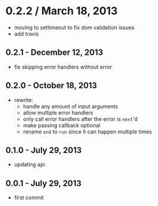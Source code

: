 
0.2.2 / March 18, 2013
==================

 * moving to settimeout to fix dom validation issues
 * add travis

0.2.1 - December 12, 2013
-------------------------
* fix skipping error handlers without error

0.2.0 - October 18, 2013
------------------------
* rewrite:
  * handle any amount of input arguments
  * allow multiple error handlers
  * only call error handlers after the error is `next`'d
  * make passing callback optional
  * rename `end` to `run` since it can happen multiple times

0.1.0 - July 29, 2013
---------------------
* updating api

0.0.1 - July 29, 2013
---------------------
* first commit
